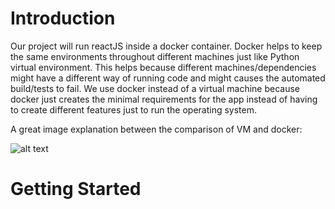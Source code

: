# Introduction
Our project will run reactJS inside a docker container. Docker helps to keep the same environments throughout different machines just like Python virtual environment. This helps because different machines/dependencies might have a different way of running code and might causes the automated build/tests to fail. We use docker instead of a virtual machine because docker just creates the minimal requirements for the app instead of having to create different features just to run the operating system. 

A great image explanation between the comparison of VM and docker:

![alt text](https://zdnet2.cbsistatic.com/hub/i/r/2017/05/08/af178c5a-64dd-4900-8447-3abd739757e3/resize/770xauto/78abd09a8d41c182a28118ac0465c914/docker-vm-container.png "docker vs virtual machines")


# Getting Started
